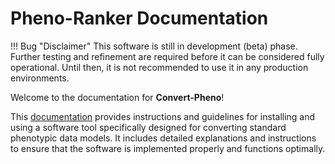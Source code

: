 # Pheno-Ranker Documentation

!!! Bug "Disclaimer"
    This software is still in development (beta) phase. Further testing and refinement are required before it can be considered fully operational. Until then, it is not recommended to use it in any production environments.

Welcome to the documentation for **Convert-Pheno**!


This [documentation](https://cnag-biomedical-informatics.github.io/pheno-ranker) provides instructions and guidelines for installing and using a software tool specifically designed for converting standard phenotypic data models. It includes detailed explanations and instructions to ensure that the software is implemented properly and functions optimally.
